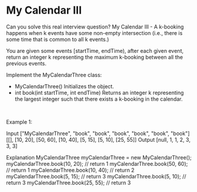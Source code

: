 # My Calendar III

Can you solve this real interview question? My Calendar III - A k-booking happens when k events have some non-empty intersection (i.e., there is some time that is common to all k events.)

You are given some events [startTime, endTime), after each given event, return an integer k representing the maximum k-booking between all the previous events.

Implement the MyCalendarThree class:

 * MyCalendarThree() Initializes the object.
 * int book(int startTime, int endTime) Returns an integer k representing the largest integer such that there exists a k-booking in the calendar.

 

Example 1:


Input
["MyCalendarThree", "book", "book", "book", "book", "book", "book"]
[[], [10, 20], [50, 60], [10, 40], [5, 15], [5, 10], [25, 55]]
Output
[null, 1, 1, 2, 3, 3, 3]

Explanation
MyCalendarThree myCalendarThree = new MyCalendarThree();
myCalendarThree.book(10, 20); // return 1
myCalendarThree.book(50, 60); // return 1
myCalendarThree.book(10, 40); // return 2
myCalendarThree.book(5, 15); // return 3
myCalendarThree.book(5, 10); // return 3
myCalendarThree.book(25, 55); // return 3